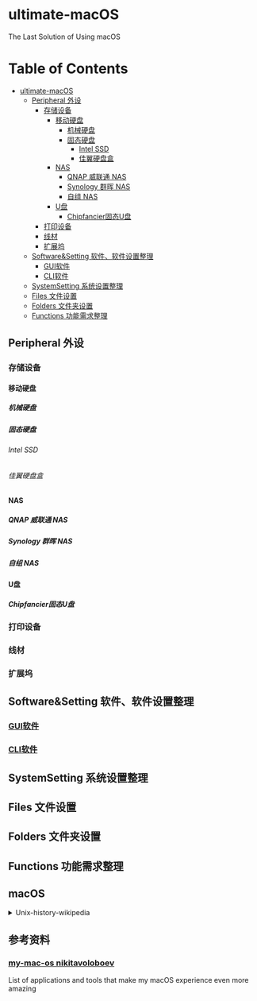 # ultimate-macOS
The Last Solution of Using macOS

Table of Contents
=================

   * [ultimate-macOS]()
      * [Peripheral 外设]()
         * [存储设备]()
            * [移动硬盘]()
               * [机械硬盘]()
               * [固态硬盘]()
                  * [Intel SSD]()
                  * [佳翼硬盘盒]()
            * [NAS]()
               * [QNAP 威联通 NAS]()
               * [Synology 群晖 NAS]()
               * [自组 NAS]()
            * [U盘]()
               * [Chipfancier固态U盘]()
         * [打印设备]()
         * [线材]()
         * [扩展坞]()
      * [Software&amp;Setting 软件、软件设置整理]()
         * [<a href="https://github.com/suliveevil/ultimate-macOS/tree/master/Software&Setting/GUI/README.md">GUI软件</a>]()
         * [<a href="https://github.com/suliveevil/ultimate-macOS/tree/master/Software&Setting/CLI/README.md">CLI软件</a>]()
      * [SystemSetting 系统设置整理]()
      * [Files 文件设置]()
      * [Folders 文件夹设置]()
      * [Functions 功能需求整理]()

## Peripheral 外设

### 存储设备

#### 移动硬盘

##### 机械硬盘

##### 固态硬盘

###### Intel SSD



###### 佳翼硬盘盒

#### NAS

##### QNAP 威联通 NAS

##### Synology 群晖 NAS

##### 自组 NAS

#### U盘

##### Chipfancier固态U盘



### 打印设备

### 线材

### 扩展坞

## Software&Setting 软件、软件设置整理

### [GUI软件](https://github.com/suliveevil/ultimate-macOS/tree/master/Software%26Setting/GUI/README.md)

### [CLI软件](https://github.com/suliveevil/ultimate-macOS/tree/master/Software%26Setting/CLI/README.md)

## SystemSetting 系统设置整理

## Files 文件设置

## Folders 文件夹设置

## Functions 功能需求整理



## macOS

<details> <summary> Unix-history-wikipedia </summary> <p float="left">  <bt><img src='https://github.com/suliveevil/ultimate-macOS/blob/master/Resources/Unix_history_wikipedia.svg' />  </p></details> 

## 参考资料

### [my-mac-os nikitavoloboev](https://github.com/nikitavoloboev/my-mac-os)

List of applications and tools that make my macOS experience even more amazing

